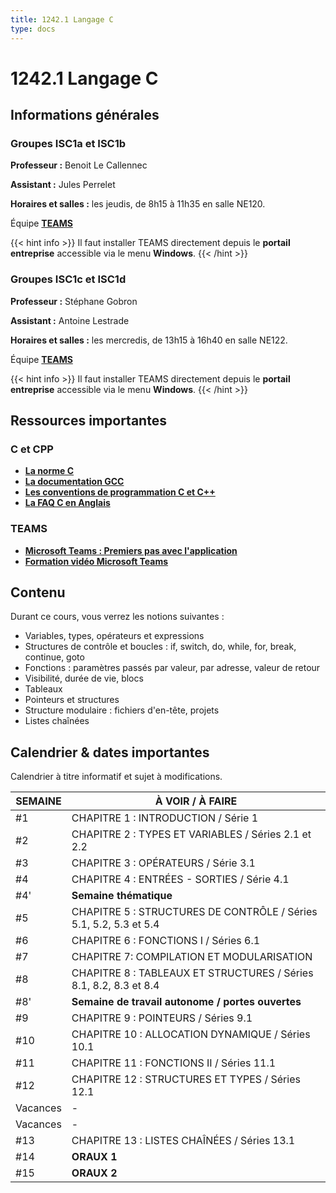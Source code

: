 ```yaml
---
title: 1242.1 Langage C
type: docs
---
```


# 1242.1 Langage C

## Informations générales

### Groupes ISC1a et ISC1b

**Professeur :** Benoit Le Callennec

**Assistant :** Jules Perrelet

**Horaires et salles :** les jeudis, de 8h15 à 11h35 en salle NE120.

Équipe **[TEAMS](https://teams.microsoft.com/l/channel/19%3Afd607bb291ef4af592a701b2fde33475%40thread.tacv2/ISC1ab?groupId=dc766ce6-e91f-49a4-b8a6-2f275f82652b&tenantId=5b3b7d7d-e119-4d05-9022-f775f2e48e96)**

{{< hint info >}}
Il faut installer TEAMS directement depuis le **portail entreprise** accessible via le menu **Windows**.
{{< /hint >}}

### Groupes ISC1c et ISC1d

**Professeur :** Stéphane Gobron

**Assistant :** Antoine Lestrade

**Horaires et salles :** les mercredis, de 13h15 à 16h40 en salle NE122.

Équipe **[TEAMS](https://teams.microsoft.com/l/channel/19%3A54ad1ac0cb614cc9995d1f86f3e665ec%40thread.tacv2/ISC1cd?groupId=dc766ce6-e91f-49a4-b8a6-2f275f82652b&tenantId=5b3b7d7d-e119-4d05-9022-f775f2e48e96)**

{{< hint info >}}
Il faut installer TEAMS directement depuis le **portail entreprise** accessible via le menu **Windows**.
{{< /hint >}}

## Ressources importantes

### C et CPP
- **[La norme C](/pdf/Draft_norme_ISO_C11.pdf)**
- **[La documentation GCC](/pdf/gcc_10.3_User_Manual.pdf)**
- **[Les conventions de programmation C et C++](/pdf/Conventions_Codage_C_et_CPP.pdf)**
- **[La FAQ C en Anglais](https://c-faq.com/)**

### TEAMS

- **[Microsoft Teams : Premiers pas avec l'application](https://youtu.be/GKjN_e5diLU)**
- **[Formation vidéo Microsoft Teams](https://support.microsoft.com/fr-fr/office/formation-vid%C3%A9o-microsoft-teams-4f108e54-240b-4351-8084-b1089f0d21d7)**

## Contenu
Durant ce cours, vous verrez les notions suivantes :
- Variables, types, opérateurs et expressions
- Structures de contrôle et boucles : if, switch, do, while, for, break, continue, goto
- Fonctions : paramètres passés par valeur, par adresse, valeur de retour
- Visibilité, durée de vie, blocs
- Tableaux
- Pointeurs et structures
- Structure modulaire : fichiers d'en-tête, projets
- Listes chaînées

## Calendrier & dates importantes

Calendrier à titre informatif et sujet à modifications.

| SEMAINE | À VOIR / À FAIRE |
|---------|------------------|
| #1  | CHAPITRE 1 : INTRODUCTION / Série 1|
| #2  | CHAPITRE 2 : TYPES ET VARIABLES / Séries 2.1 et 2.2 |
| #3  | CHAPITRE 3 : OPÉRATEURS / Série 3.1 |
| #4  | CHAPITRE 4 : ENTRÉES - SORTIES / Série 4.1 |
| #4' | **Semaine thématique**  |
| #5  | CHAPITRE 5 : STRUCTURES DE CONTRÔLE / Séries 5.1, 5.2, 5.3 et 5.4 |
| #6  | CHAPITRE 6 : FONCTIONS I / Séries 6.1 |
| #7  | CHAPITRE 7: COMPILATION ET MODULARISATION |
| #8  | CHAPITRE 8 : TABLEAUX ET STRUCTURES / Séries 8.1, 8.2, 8.3 et 8.4 |
| #8' | **Semaine de travail autonome / portes ouvertes** |
| #9  | CHAPITRE 9 : POINTEURS / Séries 9.1 |
| #10 | CHAPITRE 10 : ALLOCATION DYNAMIQUE / Séries 10.1 |
| #11 | CHAPITRE 11 : FONCTIONS II / Séries 11.1 |
| #12 | CHAPITRE 12 : STRUCTURES ET TYPES / Séries 12.1 |
| Vacances | - |
| Vacances | - |
| #13 | CHAPITRE 13 : LISTES CHAÎNÉES / Séries 13.1 |
| #14 | **ORAUX 1** |
| #15 | **ORAUX 2** |
